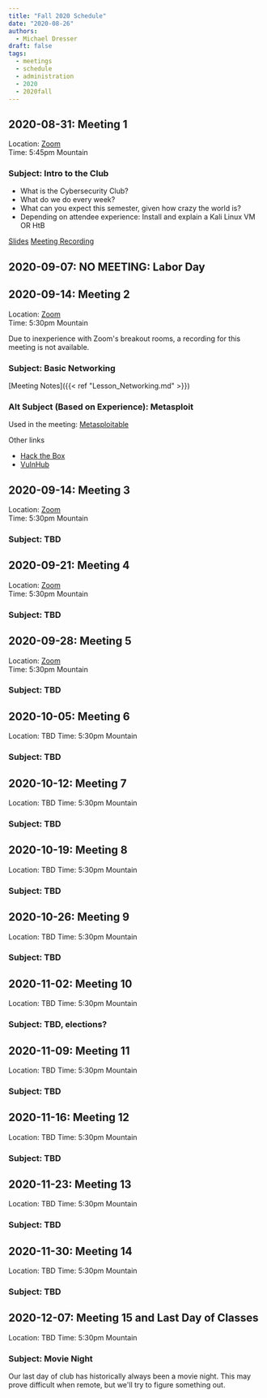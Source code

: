 ```yaml
---
title: "Fall 2020 Schedule"
date: "2020-08-26"
authors:
  - Michael Dresser
draft: false
tags:
  - meetings
  - schedule
  - administration
  - 2020
  - 2020fall
---
```


## 2020-08-31: Meeting 1
Location: [Zoom](https://cuboulder.zoom.us/j/94087253717)  
Time: 5:45pm Mountain

### Subject: Intro to the Club
- What is the Cybersecurity Club?
- What do we do every week?
- What can you expect this semester, given how crazy the world is?
- Depending on attendee experience: Install and explain a Kali Linux VM OR HtB

[Slides](https://docs.google.com/presentation/d/1y3rf2eGIPA-UBNt8Zrj5u8W5167nxQWfBHGCwrenNto/edit?usp=sharing)
[Meeting Recording](https://drive.google.com/file/d/1vMNrJu423SsO7A0adGJ7_gH27-mc1mdy/view?usp=sharing)

## 2020-09-07: NO MEETING: Labor Day

## 2020-09-14: Meeting 2
Location: [Zoom](https://cuboulder.zoom.us/j/94087253717)  
Time: 5:30pm Mountain

Due to inexperience with Zoom's breakout rooms, a recording for this meeting is not available.

### Subject: Basic Networking
[Meeting Notes]({{< ref "Lesson_Networking.md" >}})


### Alt Subject (Based on Experience): Metasploit

Used in the meeting: [Metasploitable](https://sourceforge.net/projects/metasploitable/)

Other links
- [Hack the Box](https://www.hackthebox.eu/)
- [VulnHub](https://www.vulnhub.com/)

## 2020-09-14: Meeting 3
Location: [Zoom](https://cuboulder.zoom.us/j/94087253717)  
Time: 5:30pm Mountain

### Subject: TBD

## 2020-09-21: Meeting 4
Location: [Zoom](https://cuboulder.zoom.us/j/94087253717)  
Time: 5:30pm Mountain

### Subject: TBD

## 2020-09-28: Meeting 5
Location: [Zoom](https://cuboulder.zoom.us/j/94087253717)  
Time: 5:30pm Mountain

### Subject: TBD

## 2020-10-05: Meeting 6
Location: TBD
Time: 5:30pm Mountain

### Subject: TBD

## 2020-10-12: Meeting 7
Location: TBD
Time: 5:30pm Mountain

### Subject: TBD

## 2020-10-19: Meeting 8
Location: TBD
Time: 5:30pm Mountain

### Subject: TBD

## 2020-10-26: Meeting 9
Location: TBD
Time: 5:30pm Mountain

### Subject: TBD

## 2020-11-02: Meeting 10
Location: TBD
Time: 5:30pm Mountain

### Subject: TBD, elections?

## 2020-11-09: Meeting 11
Location: TBD
Time: 5:30pm Mountain

### Subject: TBD

## 2020-11-16: Meeting 12
Location: TBD
Time: 5:30pm Mountain

### Subject: TBD

## 2020-11-23: Meeting 13
Location: TBD
Time: 5:30pm Mountain

### Subject: TBD

## 2020-11-30: Meeting 14
Location: TBD
Time: 5:30pm Mountain

### Subject: TBD

## 2020-12-07: Meeting 15 and Last Day of Classes
Location: TBD
Time: 5:30pm Mountain

### Subject: Movie Night
Our last day of club has historically always been a movie night. This may prove difficult when remote, but we'll try to figure something out.
